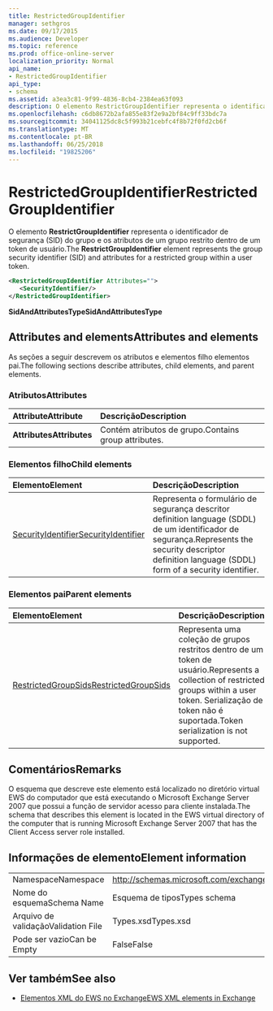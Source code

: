 ```yaml
---
title: RestrictedGroupIdentifier
manager: sethgros
ms.date: 09/17/2015
ms.audience: Developer
ms.topic: reference
ms.prod: office-online-server
localization_priority: Normal
api_name:
- RestrictedGroupIdentifier
api_type:
- schema
ms.assetid: a3ea3c81-9f99-4836-8cb4-2384ea63f093
description: O elemento RestrictGroupIdentifier representa o identificador de segurança (SID) do grupo e os atributos de um grupo restrito dentro de um token de usuário.
ms.openlocfilehash: c6db8672b2afa855e83f2e9a2bf84c9ff33bdc7a
ms.sourcegitcommit: 34041125dc8c5f993b21cebfc4f8b72f0fd2cb6f
ms.translationtype: MT
ms.contentlocale: pt-BR
ms.lasthandoff: 06/25/2018
ms.locfileid: "19825206"
---
```

# <a name="restrictedgroupidentifier"></a><span data-ttu-id="3c6f0-103">RestrictedGroupIdentifier</span><span class="sxs-lookup"><span data-stu-id="3c6f0-103">RestrictedGroupIdentifier</span></span>

<span data-ttu-id="3c6f0-104">O elemento **RestrictGroupIdentifier** representa o identificador de segurança (SID) do grupo e os atributos de um grupo restrito dentro de um token de usuário.</span><span class="sxs-lookup"><span data-stu-id="3c6f0-104">The **RestrictGroupIdentifier** element represents the group security identifier (SID) and attributes for a restricted group within a user token.</span></span> 
  
```xml
<RestrictedGroupIdentifier Attributes="">
   <SecurityIdentifier/>
</RestrictedGroupIdentifier>
```

 <span data-ttu-id="3c6f0-105">**SidAndAttributesType**</span><span class="sxs-lookup"><span data-stu-id="3c6f0-105">**SidAndAttributesType**</span></span>
## <a name="attributes-and-elements"></a><span data-ttu-id="3c6f0-106">Attributes and elements</span><span class="sxs-lookup"><span data-stu-id="3c6f0-106">Attributes and elements</span></span>

<span data-ttu-id="3c6f0-107">As seções a seguir descrevem os atributos e elementos filho elementos pai.</span><span class="sxs-lookup"><span data-stu-id="3c6f0-107">The following sections describe attributes, child elements, and parent elements.</span></span>
  
### <a name="attributes"></a><span data-ttu-id="3c6f0-108">Atributos</span><span class="sxs-lookup"><span data-stu-id="3c6f0-108">Attributes</span></span>

|<span data-ttu-id="3c6f0-109">**Attribute**</span><span class="sxs-lookup"><span data-stu-id="3c6f0-109">**Attribute**</span></span>|<span data-ttu-id="3c6f0-110">**Descrição**</span><span class="sxs-lookup"><span data-stu-id="3c6f0-110">**Description**</span></span>|
|:-----|:-----|
|<span data-ttu-id="3c6f0-111">**Attributes**</span><span class="sxs-lookup"><span data-stu-id="3c6f0-111">**Attributes**</span></span> <br/> |<span data-ttu-id="3c6f0-112">Contém atributos de grupo.</span><span class="sxs-lookup"><span data-stu-id="3c6f0-112">Contains group attributes.</span></span>  <br/> |
   
### <a name="child-elements"></a><span data-ttu-id="3c6f0-113">Elementos filho</span><span class="sxs-lookup"><span data-stu-id="3c6f0-113">Child elements</span></span>

|<span data-ttu-id="3c6f0-114">**Elemento**</span><span class="sxs-lookup"><span data-stu-id="3c6f0-114">**Element**</span></span>|<span data-ttu-id="3c6f0-115">**Descrição**</span><span class="sxs-lookup"><span data-stu-id="3c6f0-115">**Description**</span></span>|
|:-----|:-----|
|[<span data-ttu-id="3c6f0-116">SecurityIdentifier</span><span class="sxs-lookup"><span data-stu-id="3c6f0-116">SecurityIdentifier</span></span>](securityidentifier.md) <br/> |<span data-ttu-id="3c6f0-117">Representa o formulário de segurança descritor definition language (SDDL) de um identificador de segurança.</span><span class="sxs-lookup"><span data-stu-id="3c6f0-117">Represents the security descriptor definition language (SDDL) form of a security identifier.</span></span>  <br/> |
   
### <a name="parent-elements"></a><span data-ttu-id="3c6f0-118">Elementos pai</span><span class="sxs-lookup"><span data-stu-id="3c6f0-118">Parent elements</span></span>

|<span data-ttu-id="3c6f0-119">**Elemento**</span><span class="sxs-lookup"><span data-stu-id="3c6f0-119">**Element**</span></span>|<span data-ttu-id="3c6f0-120">**Descrição**</span><span class="sxs-lookup"><span data-stu-id="3c6f0-120">**Description**</span></span>|
|:-----|:-----|
|[<span data-ttu-id="3c6f0-121">RestrictedGroupSids</span><span class="sxs-lookup"><span data-stu-id="3c6f0-121">RestrictedGroupSids</span></span>](restrictedgroupsids.md) <br/> |<span data-ttu-id="3c6f0-122">Representa uma coleção de grupos restritos dentro de um token de usuário.</span><span class="sxs-lookup"><span data-stu-id="3c6f0-122">Represents a collection of restricted groups within a user token.</span></span> <span data-ttu-id="3c6f0-123">Serialização de token não é suportada.</span><span class="sxs-lookup"><span data-stu-id="3c6f0-123">Token serialization is not supported.</span></span>  <br/> |
   
## <a name="remarks"></a><span data-ttu-id="3c6f0-124">Comentários</span><span class="sxs-lookup"><span data-stu-id="3c6f0-124">Remarks</span></span>

<span data-ttu-id="3c6f0-125">O esquema que descreve este elemento está localizado no diretório virtual EWS do computador que está executando o Microsoft Exchange Server 2007 que possui a função de servidor acesso para cliente instalada.</span><span class="sxs-lookup"><span data-stu-id="3c6f0-125">The schema that describes this element is located in the EWS virtual directory of the computer that is running Microsoft Exchange Server 2007 that has the Client Access server role installed.</span></span>
  
## <a name="element-information"></a><span data-ttu-id="3c6f0-126">Informações de elemento</span><span class="sxs-lookup"><span data-stu-id="3c6f0-126">Element information</span></span>

|||
|:-----|:-----|
|<span data-ttu-id="3c6f0-127">Namespace</span><span class="sxs-lookup"><span data-stu-id="3c6f0-127">Namespace</span></span>  <br/> |http://schemas.microsoft.com/exchange/services/2006/types  <br/> |
|<span data-ttu-id="3c6f0-128">Nome do esquema</span><span class="sxs-lookup"><span data-stu-id="3c6f0-128">Schema Name</span></span>  <br/> |<span data-ttu-id="3c6f0-129">Esquema de tipos</span><span class="sxs-lookup"><span data-stu-id="3c6f0-129">Types schema</span></span>  <br/> |
|<span data-ttu-id="3c6f0-130">Arquivo de validação</span><span class="sxs-lookup"><span data-stu-id="3c6f0-130">Validation File</span></span>  <br/> |<span data-ttu-id="3c6f0-131">Types.xsd</span><span class="sxs-lookup"><span data-stu-id="3c6f0-131">Types.xsd</span></span>  <br/> |
|<span data-ttu-id="3c6f0-132">Pode ser vazio</span><span class="sxs-lookup"><span data-stu-id="3c6f0-132">Can be Empty</span></span>  <br/> |<span data-ttu-id="3c6f0-133">False</span><span class="sxs-lookup"><span data-stu-id="3c6f0-133">False</span></span>  <br/> |
   
## <a name="see-also"></a><span data-ttu-id="3c6f0-134">Ver também</span><span class="sxs-lookup"><span data-stu-id="3c6f0-134">See also</span></span>



- [<span data-ttu-id="3c6f0-135">Elementos XML do EWS no Exchange</span><span class="sxs-lookup"><span data-stu-id="3c6f0-135">EWS XML elements in Exchange</span></span>](ews-xml-elements-in-exchange.md)

